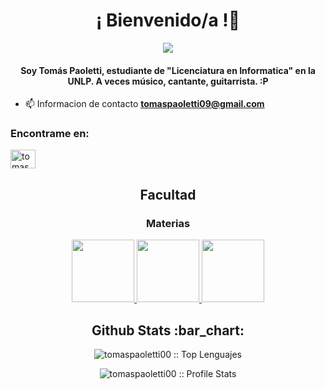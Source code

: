 <h1 align="center">¡ Bienvenido/a !👋</h1>
<p align="center">
  <img align="center" src="https://media1.tenor.com/m/bvoyWJqcwsIAAAAd/john-mayer.gif"/>
</p>
<h4 align="center">Soy Tomás Paoletti, estudiante de "Licenciatura en Informatica" en la UNLP. A veces músico, cantante, guitarrista. :P  </h4>

- 📫 Informacion de contacto **tomaspaoletti09@gmail.com**

  </div>

<h3>Encontrame en:</h3>
<p align="left">
<a href="https://www.instagram.com/tomas.paoletti/" target="blank"><img align="center" src="https://raw.githubusercontent.com/rahuldkjain/github-profile-readme-generator/master/src/images/icons/Social/instagram.svg" alt="tomaspaoletti00" height="30" width="40" /></a>
</p>


<h2 align="center">Facultad</h2>

<div align="center">
    <h3>Materias</h3>
    <a href="https://github.com/tomaspaoletti00/Ing-Software-1">
      <img height="100px" src="https://github-readme-stats.vercel.app/api/pin/?username=tomaspaoletti00&repo=Ing-Software-1&theme=dark" />
    </a>  
    <a href="https://github.com/tomaspaoletti00/DBD">
      <img height="100px" src="https://github-readme-stats.vercel.app/api/pin/?username=tomaspaoletti00&repo=DBD&theme=dark" />
    </a> 
  <a href="https://github.com/tomaspaoletti00/Orientacion-a-Objetos-1">
      <img height="100px" src="https://github-readme-stats.vercel.app/api/pin/?username=tomaspaoletti00&repo=Orientacion-a-Objetos-1&theme=dark" />
    </a> 
      </a>
 </div>

<h2 align="center">Github Stats :bar_chart:</h2>

<p align="center" height="100px" ><img src="https://github-readme-stats.vercel.app/api/top-langs/?username=tomaspaoletti00&langs_count=10&theme=dark&layout=compact" alt="tomaspaoletti00 :: Top Lenguajes" /></p>

<p align="center" height="100px" ><img src="https://github-readme-stats.vercel.app/api?username=tomaspaoletti00&show_icons=true&theme=dark" alt="tomaspaoletti00 :: Profile Stats" /></p>

